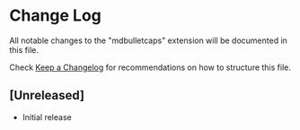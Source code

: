 # Change Log

All notable changes to the "mdbulletcaps" extension will be documented in this file.

Check [Keep a Changelog](http://keepachangelog.com/) for recommendations on how to structure this file.

## [Unreleased]

- Initial release
